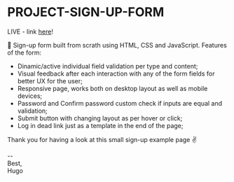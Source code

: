 # PROJECT-SIGN-UP-FORM

LIVE - link [here](https://hugompt.github.io/PROJECT-SIGN-UP-FORM/)!

📝 Sign-up form built from scrath using HTML, CSS and JavaScript.
Features of the form:
  - Dinamic/active individual field validation per type and content;
  - Visual feedback after each interaction with any of the form fields for better UX for the user;
  - Responsive page, works both on desktop layout as well as mobile devices;
  - Password and Confirm password custom check if inputs are equal and validation;
  - Submit button with changing layout as per hover or click;
  - Log in dead link just as a template in the end of the page;

Thank you for having a look at this small sign-up example page :v:

-- </br>
Best,</br>
Hugo
